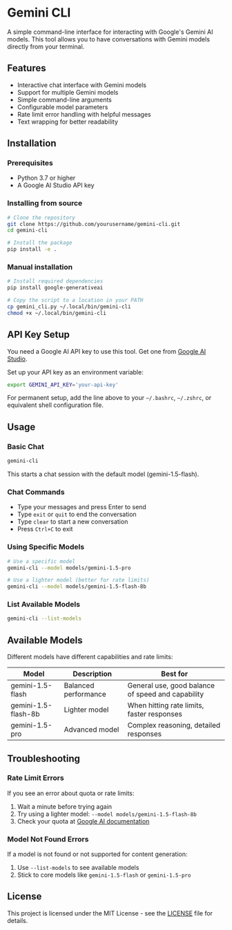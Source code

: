 # Gemini CLI

A simple command-line interface for interacting with Google's Gemini AI models. This tool allows you to have conversations with Gemini models directly from your terminal.

## Features

- Interactive chat interface with Gemini models
- Support for multiple Gemini models
- Simple command-line arguments
- Configurable model parameters
- Rate limit error handling with helpful messages
- Text wrapping for better readability

## Installation

### Prerequisites

- Python 3.7 or higher
- A Google AI Studio API key

### Installing from source

```bash
# Clone the repository
git clone https://github.com/yourusername/gemini-cli.git
cd gemini-cli

# Install the package
pip install -e .
```

### Manual installation

```bash
# Install required dependencies
pip install google-generativeai

# Copy the script to a location in your PATH
cp gemini_cli.py ~/.local/bin/gemini-cli
chmod +x ~/.local/bin/gemini-cli
```

## API Key Setup

You need a Google AI API key to use this tool. Get one from [Google AI Studio](https://makersuite.google.com/app/apikey).

Set up your API key as an environment variable:

```bash
export GEMINI_API_KEY='your-api-key'
```

For permanent setup, add the line above to your `~/.bashrc`, `~/.zshrc`, or equivalent shell configuration file.

## Usage

### Basic Chat

```bash
gemini-cli
```

This starts a chat session with the default model (gemini-1.5-flash).

### Chat Commands

- Type your messages and press Enter to send
- Type `exit` or `quit` to end the conversation
- Type `clear` to start a new conversation
- Press `Ctrl+C` to exit

### Using Specific Models

```bash
# Use a specific model
gemini-cli --model models/gemini-1.5-pro

# Use a lighter model (better for rate limits)
gemini-cli --model models/gemini-1.5-flash-8b
```

### List Available Models

```bash
gemini-cli --list-models
```

## Available Models

Different models have different capabilities and rate limits:

| Model | Description | Best for |
|-------|-------------|----------|
| gemini-1.5-flash | Balanced performance | General use, good balance of speed and capability |
| gemini-1.5-flash-8b | Lighter model | When hitting rate limits, faster responses |
| gemini-1.5-pro | Advanced model | Complex reasoning, detailed responses |

## Troubleshooting

### Rate Limit Errors

If you see an error about quota or rate limits:

1. Wait a minute before trying again
2. Try using a lighter model: `--model models/gemini-1.5-flash-8b`
3. Check your quota at [Google AI documentation](https://ai.google.dev/gemini-api/docs/rate-limits)

### Model Not Found Errors

If a model is not found or not supported for content generation:

1. Use `--list-models` to see available models
2. Stick to core models like `gemini-1.5-flash` or `gemini-1.5-pro`

## License

This project is licensed under the MIT License - see the [LICENSE](LICENSE) file for details.

